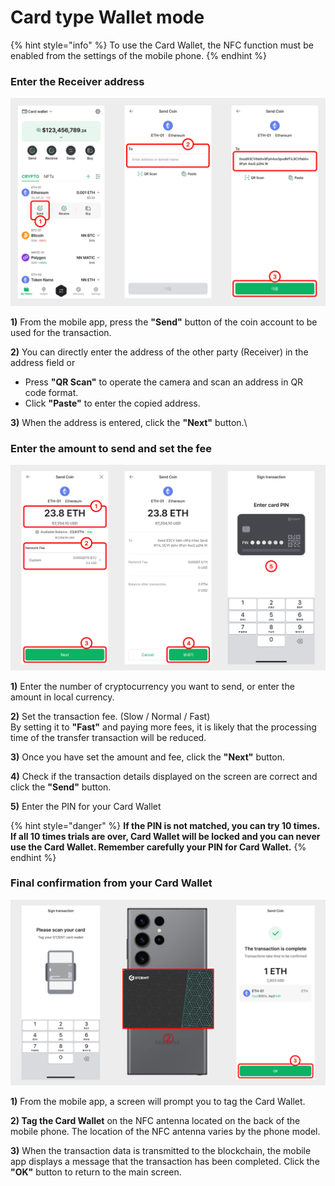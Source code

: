 # Card type Wallet mode

{% hint style="info" %}
To use the Card Wallet, the NFC function must be enabled from the settings of the mobile phone. &#x20;
{% endhint %}

### Enter the Receiver address

<div align="left"><img src="../../.gitbook/assets/5 (8).png" alt=""></div>

**1)** From the mobile app, press the **"Send"** button of the coin account to be used for the transaction.

**2)** You can directly enter the address of the other party (Receiver) in the address field or

* Press **"QR Scan"** to operate the camera and scan an address in QR code format.
* Click **"Paste"** to enter the copied address.

**3)** When the address is entered, click the **"Next"** button.\


### Enter the amount to send and set the fee

<div align="left"><img src="../../.gitbook/assets/6 (6).png" alt=""></div>

**1)** Enter the number of cryptocurrency you want to send, or enter the amount in local currency.

**2)** Set the transaction fee. (Slow / Normal / Fast) \
By setting it to **"Fast"** and paying more fees, it is likely that the processing time of the transfer   transaction will be reduced.

**3)** Once you have set the amount and fee, click the **"Next"** button.

**4)** Check if the transaction details displayed on the screen are correct and click the **"Send"** button.

**5)** Enter the PIN for your Card Wallet

{% hint style="danger" %}
**If the PIN is not matched, you can try 10 times. If all 10 times trials are over, Card Wallet will be locked and you can never use the Card Wallet. Remember carefully your PIN for Card Wallet.**
{% endhint %}

### Final confirmation from your Card Wallet

<div align="left"><img src="../../.gitbook/assets/7 (7).png" alt=""></div>

**1)** From the mobile app, a screen will prompt you to tag the Card Wallet.

**2) Tag the Card Wallet** on the NFC antenna located on the back of the mobile phone. The location of the NFC antenna varies by the phone model.

**3)** When the transaction data is transmitted to the blockchain, the mobile app displays a message that the transaction has been completed. Click the **"OK"** button to return to the main screen.
